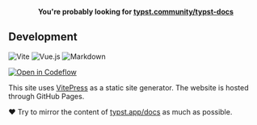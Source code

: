 <p align=center>
  <b>You're probably looking for <a href="https://jcbhmr.me/typst-docs/">typst.community/typst-docs</a></b>
</p>

## Development

![Vite](https://img.shields.io/static/v1?style=for-the-badge&message=Vite&color=646CFF&logo=Vite&logoColor=FFFFFF&label=)
![Vue.js](https://img.shields.io/static/v1?style=for-the-badge&message=Vue.js&color=222222&logo=Vue.js&logoColor=4FC08D&label=)
![Markdown](https://img.shields.io/static/v1?style=for-the-badge&message=Markdown&color=000000&logo=Markdown&logoColor=FFFFFF&label=)

[![Open in Codeflow](https://developer.stackblitz.com/img/open_in_codeflow.svg)](https://pr.new/https://github.com/jcbhmr/typst-docs)

This site uses [VitePress](https://vitepress.dev/) as a static site generator. The website is hosted through GitHub Pages.

❤️ Try to mirror the content of [typst.app/docs](https://typst.app/docs) as much as possible.